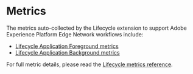# Metrics

The metrics auto-collected by the Lifecycle extension to support Adobe Experience Platform Edge Network workflows include:

* [Lifecycle Application Foreground metrics](../mobile-core/lifecycle/metrics.md#lifecycle-application-foreground-metrics)
* [Lifecycle Application Background metrics](../mobile-core/lifecycle/metrics.md#lifecycle-application-background-metrics)

For full metric details, please read the [Lifecycle metrics reference](../mobile-core/lifecycle/metrics.md).

